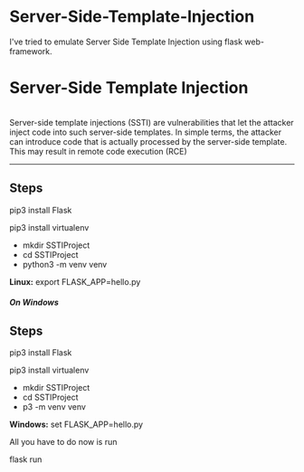 # Server-Side-Template-Injection
I've tried to emulate Server Side Template Injection using flask web-framework.
<h1>Server-Side Template Injection </h1> <br>
Server-side template injections (SSTI) are vulnerabilities that let the attacker inject code into such server-side templates. In simple terms, the attacker can introduce code that is actually processed by the server-side template. This may result in remote code execution (RCE)
<hr>
<h2>Steps</h2>
<p>pip3 install Flask</p>
<p>pip3 install virtualenv</p>
<ul>
  <li>mkdir SSTIProject </li>
  <li>cd SSTIProject </li>
  <li>python3 -m venv venv</li>
 </ul>
 <p><b>Linux:</b> export FLASK_APP=hello.py</p>
 
<h5>On Windows </h5>
<h2>Steps</h2>
<p>pip3 install Flask</p>
<p>pip3 install virtualenv</p>
<ul>
  <li>mkdir SSTIProject </li>
  <li>cd SSTIProject </li>
  <li>p3 -m venv venv</li>
 </ul>
 <p><b>Windows:</b> set FLASK_APP=hello.py</p>

<p>All you have to do now is run</p>
<p>flask run</p> 
